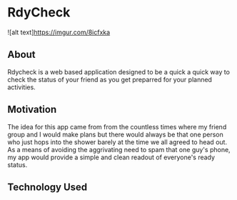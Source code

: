 # RdyCheck
![alt text]https://imgur.com/8icfxka
## About
Rdycheck is a web based application designed to be a quick a quick way to check the status of your friend as you get preparred for your planned activities. 

## Motivation
The idea for this app came from from the countless times where my friend group and I would make plans but there would always be that one person who just hops into the shower barely at the time we all agreed to head out. As a means of avoiding the aggrivating need to spam that one guy's phone, my app would provide a simple and clean readout of everyone's ready status.  
## Technology Used 


